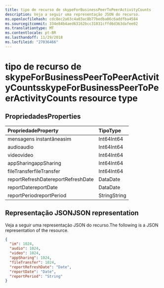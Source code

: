 ```yaml
---
title: tipo de recurso de skypeForBusinessPeerToPeerActivityCounts
description: Veja a seguir uma representação JSON do recurso.
ms.openlocfilehash: cdc8ec2a63c4a03ac8b77bedba06c6addfba4584
ms.sourcegitcommit: 334e84b4aed63162bcc31831cffd6d363dafee02
ms.translationtype: MT
ms.contentlocale: pt-BR
ms.lasthandoff: 11/29/2018
ms.locfileid: "27036466"
---
```

# <a name="skypeforbusinesspeertopeeractivitycounts-resource-type"></a><span data-ttu-id="4043b-103">tipo de recurso de skypeForBusinessPeerToPeerActivityCounts</span><span class="sxs-lookup"><span data-stu-id="4043b-103">skypeForBusinessPeerToPeerActivityCounts resource type</span></span>

## <a name="properties"></a><span data-ttu-id="4043b-104">Propriedades</span><span class="sxs-lookup"><span data-stu-id="4043b-104">Properties</span></span>

| <span data-ttu-id="4043b-105">Propriedade</span><span class="sxs-lookup"><span data-stu-id="4043b-105">Property</span></span>          | <span data-ttu-id="4043b-106">Tipo</span><span class="sxs-lookup"><span data-stu-id="4043b-106">Type</span></span>   |
| :---------------- | :----- |
| <span data-ttu-id="4043b-107">mensagens instantâneas</span><span class="sxs-lookup"><span data-stu-id="4043b-107">im</span></span>                | <span data-ttu-id="4043b-108">Int64</span><span class="sxs-lookup"><span data-stu-id="4043b-108">Int64</span></span>  |
| <span data-ttu-id="4043b-109">audio</span><span class="sxs-lookup"><span data-stu-id="4043b-109">audio</span></span>             | <span data-ttu-id="4043b-110">Int64</span><span class="sxs-lookup"><span data-stu-id="4043b-110">Int64</span></span>  |
| <span data-ttu-id="4043b-111">video</span><span class="sxs-lookup"><span data-stu-id="4043b-111">video</span></span>             | <span data-ttu-id="4043b-112">Int64</span><span class="sxs-lookup"><span data-stu-id="4043b-112">Int64</span></span>  |
| <span data-ttu-id="4043b-113">appSharing</span><span class="sxs-lookup"><span data-stu-id="4043b-113">appSharing</span></span>        | <span data-ttu-id="4043b-114">Int64</span><span class="sxs-lookup"><span data-stu-id="4043b-114">Int64</span></span>  |
| <span data-ttu-id="4043b-115">fileTransfer</span><span class="sxs-lookup"><span data-stu-id="4043b-115">fileTransfer</span></span>      | <span data-ttu-id="4043b-116">Int64</span><span class="sxs-lookup"><span data-stu-id="4043b-116">Int64</span></span>  |
| <span data-ttu-id="4043b-117">reportRefreshDate</span><span class="sxs-lookup"><span data-stu-id="4043b-117">reportRefreshDate</span></span> | <span data-ttu-id="4043b-118">Data</span><span class="sxs-lookup"><span data-stu-id="4043b-118">Date</span></span>   |
| <span data-ttu-id="4043b-119">reportDate</span><span class="sxs-lookup"><span data-stu-id="4043b-119">reportDate</span></span>        | <span data-ttu-id="4043b-120">Data</span><span class="sxs-lookup"><span data-stu-id="4043b-120">Date</span></span>   |
| <span data-ttu-id="4043b-121">reportPeriod</span><span class="sxs-lookup"><span data-stu-id="4043b-121">reportPeriod</span></span>      | <span data-ttu-id="4043b-122">String</span><span class="sxs-lookup"><span data-stu-id="4043b-122">String</span></span> |

## <a name="json-representation"></a><span data-ttu-id="4043b-123">Representação JSON</span><span class="sxs-lookup"><span data-stu-id="4043b-123">JSON representation</span></span>

<span data-ttu-id="4043b-124">Veja a seguir uma representação JSON do recurso.</span><span class="sxs-lookup"><span data-stu-id="4043b-124">The following is a JSON representation of the resource.</span></span>

<!-- {
  "blockType": "resource",
  "@odata.type": "microsoft.graph.skypeForBusinessPeerToPeerActivityCounts"
} -->

```json
{
  "im": 1024, 
  "audio": 1024, 
  "video": 1024, 
  "appSharing": 1024, 
  "fileTransfer": 1024, 
  "reportRefreshDate": "Date", 
  "reportDate": "Date", 
  "reportPeriod": "String"
}
```
